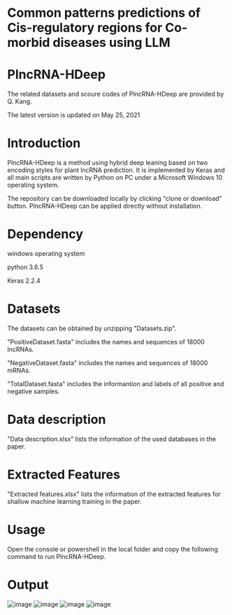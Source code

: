 # Common patterns predictions of Cis-regulatory regions for Co-morbid diseases using LLM #

# PlncRNA-HDeep
The related datasets and scoure codes of PlncRNA-HDeep are provided by Q. Kang.

The latest version is updated on May 25, 2021

# Introduction
PlncRNA-HDeep is a method using hybrid deep leaning based on two encoding styles for plant lncRNA prediction. It is implemented by Keras and all main scripts are written by Python on PC under a Microsoft Windows 10 operating system.

The repository can be downloaded locally by clicking "clone or download" button. PlncRNA-HDeep can be applied directly without installation.

# Dependency
windows operating system

python 3.6.5

Keras 2.2.4

# Datasets
The datasets can be obtained by unzipping "Datasets.zip".

"PositiveDataset.fasta" includes the names and sequences of 18000 lncRNAs.

"NegativeDataset.fasta" includes the names and sequences of 18000 mRNAs.

"TotalDataset.fasta" includes the informantion and labels of all positive and negative samples.

# Data description
"Data description.xlsx" lists the information of the used databases in the paper.

# Extracted Features
"Extracted features.xlsx" lists the information of the extracted features for shallow machine learning training in the paper.

# Usage
Open the console or powershell in the local folder and copy the following command to run PlncRNA-HDeep.

# Output

![image](https://github.com/user-attachments/assets/b00c08e1-65b3-42b6-ac80-6ef24d9549c0)
![image](https://github.com/user-attachments/assets/840ca233-17d4-4fc0-a931-223a04c9d36f)
![image](https://github.com/user-attachments/assets/6de000a5-1d24-4b38-9742-c0c24e89a20d)
![image](https://github.com/user-attachments/assets/dfacd292-049e-4af5-bef9-8627f8527d73)









